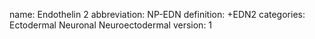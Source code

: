name: Endothelin 2
abbreviation: NP-EDN
definition: +EDN2
categories: Ectodermal Neuronal Neuroectodermal
version: 1
